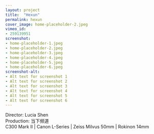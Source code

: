 ```yaml
---
layout: project
title:  "Hexun"
permalink: hexun
cover_image: home-placeholder-2.jpeg
vimeo_id:
- 259139951
screenshot:
- home-placeholder-1.jpeg
- home-placeholder-2.jpeg
- home-placeholder-3.jpeg
- home-placeholder-4.jpeg
- home-placeholder-5.jpeg
- home-placeholder-6.jpeg
screenshot-alt:
- Alt text for screenshot 1
- Alt text for screenshot 2
- Alt text for screenshot 3
- Alt text for screenshot 4
- Alt text for screenshot 5
- Alt text for screenshot 6
---
```


Director: Lucia Shen
<br>Production: 当下频道
<br>C300 Mark II | Canon L-Series | Zeiss Milvus 50mm | Rokinon 14mm